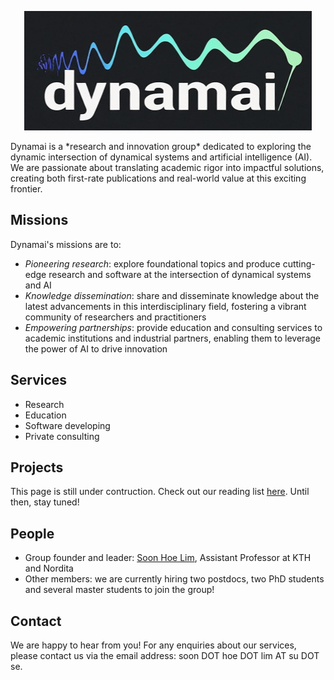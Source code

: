 <p align="center">
  <img src="dynamai.png"  class="circle-img">
</p>
Dynamai is a *research and innovation group* dedicated to exploring the dynamic intersection of dynamical systems and artificial intelligence (AI). We are passionate about translating academic rigor into impactful solutions, creating both first-rate publications and real-world value at this exciting frontier.
<br>

## Missions
Dynamai's missions are to:
- *Pioneering research*: explore foundational topics and produce cutting-edge research and software at the intersection of dynamical systems and AI
- *Knowledge dissemination*: share and disseminate knowledge about the latest advancements in this interdisciplinary field, fostering a vibrant community of researchers and practitioners
- *Empowering partnerships*: provide education and consulting services to academic institutions and industrial partners, enabling them to leverage the power of AI to drive innovation

## Services
- Research
- Education   
- Software developing
- Private consulting

## Projects 
This page is still under contruction. Check out our reading list [here](https://shoelim.github.io/DSxML/). Until then, stay tuned!
<br>

## People 
- Group founder and leader: [Soon Hoe Lim](https://shoelim.github.io/), Assistant Professor at KTH and Nordita
- Other members: we are currently hiring two postdocs, two PhD students and several master students to join the group!

## Contact 
We are happy to hear from you! For any enquiries about our services, please contact us via the email address: soon DOT hoe DOT lim AT su DOT se. 
